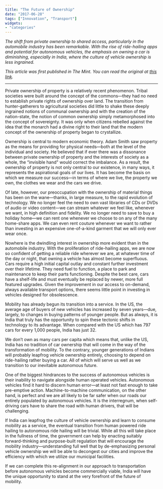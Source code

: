 ```yaml
---
title: "The Future of Ownership"
date: "2017-06-28"
tags: ["Innovation", "Transport"]
widgets: 
- "categories"
---
```


*The shift from private ownership to shared access, particularly in the automobile industry has been remarkable. With the rise of ride-hailing apps and potential for autonomous vehicles, the emphasis on owning a car is diminishing, especially in India, where the culture of vehicle ownership is less ingrained.*
<!--more-->
*This article was first published in The Mint. You can read the original at [this link](https://www.livemint.com/Opinion/oqXSrwt7z9jXRM7D5g1DoI/The-future-of-ownership.html).*

---

Private ownership of property is a relatively recent phenomenon. Tribal societies were built around the concept of the commons—they had no need to establish private rights of ownership over land. The transition from hunter-gatherers to agricultural societies did little to shake these deeply ingrained notions of communal ownership and with the creation of the nation-state, the notion of common ownership simply metamorphosed into the concept of sovereignty. It was only when citizens rebelled against the idea that the monarch had a divine right to their land that the modern concept of the ownership of property began to crystallize.

Ownership is central to modern economic theory. Adam Smith saw property as the means for providing for physical needs—both at the level of the individual and society. He believed that if ever there was a dissonance between private ownership of property and the interests of society as a whole, the “invisible hand" would correct the imbalance. As a result, the ownership of property is not only central to our existence, in many ways, it represents the aspirational goals of our lives. It has become the basis on which we measure our success—in terms of where we live, the property we own, the clothes we wear and the cars we drive.

Of late, however, our preoccupation with the ownership of material things has been on the wane—thanks, in large measure, to the rapid evolution of technology. We no longer feel the need to own vast libraries of CDs or DVDs of audio or video content—we can stream whatever we feel like, whenever we want, in high definition and fidelity. We no longer need to save to buy a holiday home—we can rent one whenever we choose to on any of the many home-share apps. We can even rent couture whenever we want to rather than investing in an expensive one-of-a-kind garment that we will only ever wear once.

Nowhere is the dwindling interest in ownership more evident than in the automobile industry. With the proliferation of ride-hailing apps, we are now so confident of getting a reliable ride wherever we are, at whatever time of the day or night, that owning a vehicle has almost become superfluous. Cars require a high initial capital outlay and constant further investment over their lifetime. They need fuel to function, a place to park and maintenance to keep their parts functioning. Despite the best care, cars have a shelf-life and must eventually be replaced by newer, more full featured upgrades. Given the improvement in our access to on-demand, always available transport options, there seems little point in investing in vehicles designed for obsolescence.

Mobility has already begun its transition into a service. In the US, the average age of buyers of new vehicles has increased by seven years—due, largely, to changes in buying patterns of younger people. But as always, it is India that truly has the opportunity to spin these tectonic shifts in technology to its advantage. When compared with the US which has 797 cars for every 1,000 people, India has just 32.

We don’t own as many cars per capita which means that, unlike the US, India has no tradition of car ownership that will come in the way of the transformation of mobility. To the contrary, younger generations of Indians will probably leapfrog vehicle ownership entirely, choosing to depend on ride-hailing rather buying a car. All of which will serve us well as we transition to our inevitable autonomous future.

One of the biggest hindrances to the success of autonomous vehicles is their inability to navigate alongside human operated vehicles. Autonomous vehicles find it hard to discern human error—at least not fast enough to take pre-emptive action. Machine-to-machine communication, on the other hand, is perfect and we are all likely to be far safer when our roads our entirely populated by autonomous vehicles. It is the interregnum, when self-driving cars have to share the road with human drivers, that will be challenging.

If India can leapfrog the culture of vehicle ownership and learn to consume mobility as a service, the eventual transition from human powered ride hailing to autonomous ride hailing will be trivial. While all this will take place in the fullness of time, the government can help by enacting suitably forward-thinking and purpose-built regulation that will encourage the mobility industry—understanding full well that by de-emphasizing personal vehicle ownership we will be able to decongest our cities and improve the efficiency with which we utilize our municipal facilities.

If we can complete this re-alignment in our approach to transportation before autonomous vehicles become commercially viable, India will have the unique opportunity to stand at the very forefront of the future of mobility.

